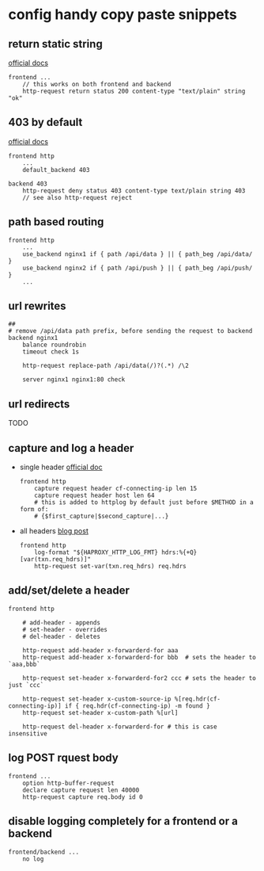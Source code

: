 # config handy copy paste snippets

## return static string
[official docs](http://docs.haproxy.org/2.6/configuration.html#http-request%20return)
```
frontend ...
    // this works on both frontend and backend
    http-request return status 200 content-type "text/plain" string "ok"
```


## 403 by default
[official docs](http://docs.haproxy.org/2.6/configuration.html#4.2-http-request%20deny)
```
frontend http
    ...
    default_backend 403

backend 403
    http-request deny status 403 content-type text/plain string 403
    // see also http-request reject
```

## path based routing
```
frontend http
    ...
    use_backend nginx1 if { path /api/data } || { path_beg /api/data/ }
    use_backend nginx2 if { path /api/push } || { path_beg /api/push/ }
    ...
```

## url rewrites

```
##
# remove /api/data path prefix, before sending the request to backend
backend nginx1
    balance roundrobin
    timeout check 1s

    http-request replace-path /api/data(/)?(.*) /\2

    server nginx1 nginx1:80 check

```

## url redirects
TODO

## capture and log a header

- single header
    [official doc](http://docs.haproxy.org/2.6/configuration.html#8.8)
    ```
    frontend http
        capture request header cf-connecting-ip len 15
        capture request header host len 64
        # this is added to httplog by default just before $METHOD in a form of:
        # {$first_capture|$second_capture|...}
    ```

- all headers
    [blog post](https://www.haproxy.com/blog/how-to-log-http-headers-with-haproxy-for-debugging-purposes)
    ```
    frontend http
        log-format "${HAPROXY_HTTP_LOG_FMT} hdrs:%{+Q}[var(txn.req_hdrs)]"
        http-request set-var(txn.req_hdrs) req.hdrs
    ```

## add/set/delete a header
```
frontend http

    # add-header - appends
    # set-header - overrides
    # del-header - deletes

    http-request add-header x-forwarderd-for aaa
    http-request add-header x-forwarderd-for bbb  # sets the header to `aaa,bbb`

    http-request set-header x-forwarderd-for2 ccc # sets the header to just `ccc`

    http-request set-header x-custom-source-ip %[req.hdr(cf-connecting-ip)] if { req.hdr(cf-connecting-ip) -m found }
    http-request set-header x-custom-path %[url]

    http-request del-header x-forwarderd-for # this is case insensitive
```

## log POST rquest body
```
frontend ...
    option http-buffer-request
    declare capture request len 40000
    http-request capture req.body id 0
```

## disable logging completely for a frontend or a backend
```
frontend/backend ...
    no log
```
